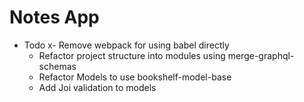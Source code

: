 # Notes App

- Todo
  x- Remove webpack for using babel directly
  - Refactor project structure into modules using merge-graphql-schemas
  - Refactor Models to use bookshelf-model-base
  - Add Joi validation to models
